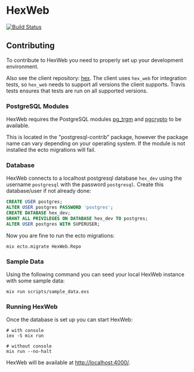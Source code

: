 # HexWeb

[![Build Status](https://travis-ci.org/hexpm/hex_web.svg?branch=master "Build Status")](http://travis-ci.org/hexpm/hex_web)

## Contributing

To contribute to HexWeb you need to properly set up your development environment.

Also see the client repository: [hex](https://github.com/hexpm/hex). The client uses `hex_web` for integration tests, so `hex_web` needs to support all versions the client supports. Travis tests ensures that tests are run on all supported versions.

### PostgreSQL Modules

HexWeb requires the PostgreSQL modules [pg_trgm](http://www.postgresql.org/docs/9.3/static/pgtrgm.html) and [pgcrypto](http://www.postgresql.org/docs/9.3/static/pgcrypto.html) to be available.

This is located in the "postgresql-contrib" package, however the package name can vary depending on your operating system. If the module is not installed the ecto migrations will fail.

### Database

HexWeb connects to a localhost postgresql database `hex_dev` using the username `postgresql` with the password `postgresql`. Create this database/user if not already done:

```sql
CREATE USER postgres;
ALTER USER postgres PASSWORD 'postgres';
CREATE DATABASE hex_dev;
GRANT ALL PRIVILEGES ON DATABASE hex_dev TO postgres;
ALTER USER postgres WITH SUPERUSER;
```

Now you are fine to run the ecto migrations:

```shell
mix ecto.migrate HexWeb.Repo
```

### Sample Data

Using the following command you can seed your local HexWeb instance with some sample data:

```shell
mix run scripts/sample_data.exs
```

### Running HexWeb

Once the database is set up you can start HexWeb:

```shell
# with console
iex -S mix run

# without console
mix run --no-halt
```

HexWeb will be available at [http://localhost:4000/](http://localhost:4000/).
